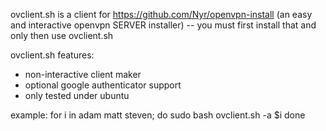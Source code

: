 ovclient.sh is a client for https://github.com/Nyr/openvpn-install (an easy and interactive openvpn SERVER installer) -- you must first install that and only then use ovclient.sh

ovclient.sh features:
* non-interactive client maker 
* optional google authenticator support
* only tested under ubuntu

example:
for i in adam matt steven; do
	sudo bash ovclient.sh -a $i
done
